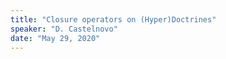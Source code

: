 ```yaml
---
title: "Closure operators on (Hyper)Doctrines"
speaker: "D. Castelnovo"
date: "May 29, 2020"
---
```

